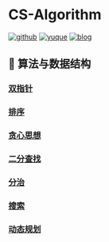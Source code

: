 # CS-Algorithm

[![github](https://badgen.net/badge/icon/Rodrick/cyan?icon=github&label)](https://github.com/rodrick278) [![yuque](https://badgen.net/badge/icon/yuque/?icon=telegram&label&color=green)](https://www.yuque.com/rodrick-miz0p) [![blog](https://badgen.net/badge/blog/檐上有月/?icon=telegram&color=f9bd10)](https://rodrick278.github.io/blog/)

## 📐 算法与数据结构

### [双指针](Leetcode%20题解/Leetcode题解-双指针.md)
### [排序](Leetcode%20题解/Leetcode题解-排序.md)
### [贪心思想](Leetcode%20题解/Leetcode题解-贪心思想.md)
### [二分查找](Leetcode%20题解/Leetcode题解-二分查找.md)
### [分治](Leetcode%20题解/Leetcode题解-分治.md)
### [搜索](Leetcode%20题解/Leetcode题解-搜索.md)
### [动态规划](Leetcode%20题解/Leetcode题解-动态规划.md)



